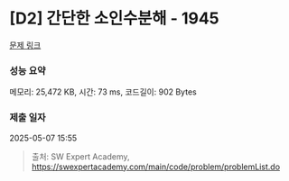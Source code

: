 # [D2] 간단한 소인수분해 - 1945 

[문제 링크](https://swexpertacademy.com/main/code/problem/problemDetail.do?contestProbId=AV5Pl0Q6ANQDFAUq) 

### 성능 요약

메모리: 25,472 KB, 시간: 73 ms, 코드길이: 902 Bytes

### 제출 일자

2025-05-07 15:55



> 출처: SW Expert Academy, https://swexpertacademy.com/main/code/problem/problemList.do
